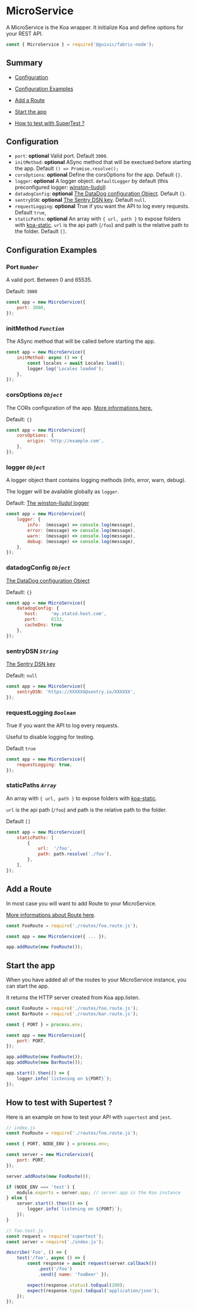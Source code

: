 # MicroService

A MicroService is the Koa wrapper. It initialize Koa and define options for your REST API.

```javascript
const { MicroService } = require('@guivic/fabric-node');
```

## Summary

- [Configuration](#configuration)

- [Configuration Examples](#configuration-examples)

- [Add a Route](#add-a-route)

- [Start the app](#start-the-app)

- [How to test with SuperTest ?](#how-to-test-with-supertest-?)

## Configuration

- `port`: **optional** Valid port. Default `3000`.
- `initMethod`: **optional** ASync method that will be exectued before starting the app. Default `() => Promise.resolve();`
- `corsOptions`: **optional** Define the corsOptions for the app. Default `{}`.
- `logger`: **optional** A logger object. `defaultLogger` by default (this preconfigured logger: [winston-lludol](https://github.com/lludol/winston-lludol))
- `datadogConfig`: **optional** [The DataDog configuration Object](https://github.com/topfreegames/koa-datadog-middleware#configuration--customization). Default `{}`.
- `sentryDSN`: **optional** [The Sentry DSN key](https://docs.sentry.io/). Default `null`.
- `requestLogging`: **optional** True if you want the API to log every requests. Default `true`,
- `staticPaths`: **optional** An array with `{ url, path }` to expose folders with [koa-static](https://github.com/koajs/static). `url` is the api path (`/foo`) and path is the relative path to the folder. Default `[]`.

## Configuration Examples

### Port *`Number`*

A valid port. Between 0 and 65535.

Default: `3000`

```javascript
const app = new MicroService({
    port: 3000,
});
```

### initMethod *`Function`*

The ASync method that will be called before starting the app.

```javascript
const app = new MicroService({
    initMethod: async () => {
        const locales = await Locales.load();
        logger.log('Locales loaded');
    },
});
```

### corsOptions *`Object`*

The CORs configuration of the app.
[More informations here.](https://github.com/expressjs/cors#configuration-options)

Default: `{}`

```javascript
const app = new MicroService({
    corsOptions: {
        origin: 'http://example.com',
    },
});
```

### logger *`Object`*

A logger object thant contains logging methods (info, error, warn, debug).

The logger will be available globally as `logger`.

Default: [The winston-lludol logger](https://github.com/lludol/winston-lludol)

```javascript
const app = new MicroService({
    logger: {
        info:  (message) => console.log(message),
        error: (message) => console.log(message),
        warn:  (message) => console.log(message),
        debug: (message) => console.log(message),
    },
});
```

### datadogConfig *`Object`*

[The DataDog configuration Object](https://github.com/topfreegames/koa-datadog-middleware#configuration--customization)

Default: `{}`

```javascript
const app = new MicroService({
    datadogConfig: {
       host:     'my.statsd.host.com',
       port:     8133,
       cacheDns: true
    },
});
```

### sentryDSN *`String`*

[The Sentry DSN key](https://docs.sentry.io/)

Default: `null`

```javascript
const app = new MicroService({
    sentryDSN: 'https://XXXXXX@sentry.io/XXXXXX',
});
```

### requestLogging *`Boolean`*

True if you want the API to log every requests.

Useful to disable logging for testing.

Default `true`

```javascript
const app = new MicroService({
    requestLogging: true,
});
```

### staticPaths *`Array`*

An array with `{ url, path }` to expose folders with [koa-static](https://github.com/koajs/static).

`url` is the api path (`/foo`) and path is the relative path to the folder.

Default `[]`

```javascript
const app = new MicroService({
    staticPaths: [
        {
            url:  '/foo',
            path: path.resolve('./foo'),
        },
    ],
});
```

## Add a Route

In most case you will want to add Route to your MicroService.

[More informations about Route here](./route.md).

```javascript
const FooRoute = require('./routes/foo.route.js');

const app = new MicroService({ ... });

app.addRoute(new FooRoute());
```

## Start the app

When you have added all of the routes to your MicroService instance, you can start the app.

It returns the HTTP server created from Koa app.listen.

```javascript
const FooRoute = require('./routes/foo.route.js');
const BarRoute = require('./routes/bar.route.js');

const { PORT } = process.env;

const app = new MicroService({
    port: PORT,
});

app.addRoute(new FooRoute());
app.addRoute(new BarRoute());

app.start().then(() => {
    logger.info(`listening on ${PORT}`);
});
```

## How to test with Supertest ?

Here is an example on how to test your API with `supertest` and `jest`.

```javascript
// index.js
const FooRoute = require('./routes/foo.route.js');

const { PORT, NODE_ENV } = process.env;

const server = new MicroService({
    port: PORT,
});

server.addRoute(new FooRoute());

if (NODE_ENV === 'test') {
    module.exports = server.app; // server.app is the Koa instance
} else {
    server.start().then(() => {
        logger.info(`listening on ${PORT}`);
    });
}
```

```javascript
// foo.test.js
const request = require('supertest');
const server = require('./index.js');

describe('Foo', () => {
    test('/foo', async () => {
        const response = await request(server.callback())
            .post('/foo')
            .send({ name: 'fooBeer' });

        expect(response.status).toEqual(200);
        expect(response.type).toEqual('application/json');
    });
});

```